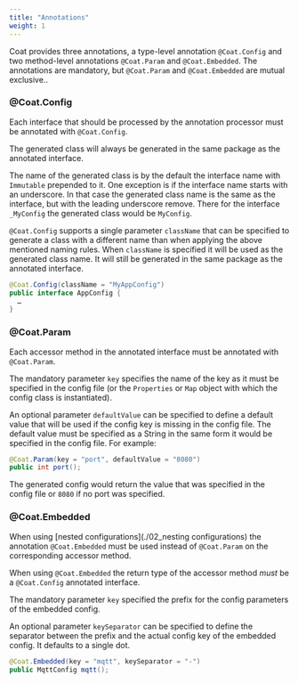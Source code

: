 ```yaml
---
title: "Annotations"
weight: 1
---
```


Coat provides three annotations, a type-level annotation `@Coat.Config` and
two method-level annotations `@Coat.Param` and `@Coat.Embedded`.
The annotations are mandatory, but `@Coat.Param` and `@Coat.Embedded` are
mutual exclusive..


### @Coat.Config

Each interface that should be processed by the annotation processor must be
annotated with `@Coat.Config`.

The generated class will always be generated in the same package as the
annotated interface.

The name of the generated class is by the default the interface name with
`Immutable` prepended to it. One exception is if the interface name starts with
an underscore. In that case the generated class name is the same as the
interface, but with the leading underscore remove. There for the interface
`_MyConfig` the generated class would be `MyConfig`.

`@Coat.Config` supports a single parameter `className` that can be specified to
generate a class with a different name than when applying the above
mentioned naming rules. When `className` is specified it will be used as
the generated class name. It will still be generated in the same package as
the annotated interface.

```java
@Coat.Config(className = "MyAppConfig")
public interface AppConfig {
  …
}
```

### @Coat.Param

Each accessor method in the annotated interface must be annotated with
`@Coat.Param`.

The mandatory parameter `key` specifies the name of the key
as it must be specified in the config file (or the `Properties` or `Map`
object with which the config class is instantiated).

An optional parameter `defaultValue` can be specified to define a default
value that will be used if the config key is missing in the config file.
The default value must be specified as a String in the same form it would
be specified in the config file. For example:

```java
@Coat.Param(key = "port", defaultValue = "8080")
public int port();
```

The generated config would return the value that was specified in the
config file or `8080` if no port was specified.

### @Coat.Embedded

When using [nested configurations](./02_nesting configurations) the
annotation `@Coat.Embedded` must be used instead of `@Coat.Param` on the
corresponding accessor method.

When using `@Coat.Embedded` the return type of the accessor method _must_
be a `@Coat.Config` annotated interface.

The mandatory parameter `key` specified the prefix for the config
parameters of the embedded config.

An optional parameter `keySeparator` can be specified to define the
separator between the prefix and the actual config key of the embedded
config. It defaults to a single dot.

```java
@Coat.Embedded(key = "mqtt", keySeparator = "-")
public MqttConfig mqtt();
```
